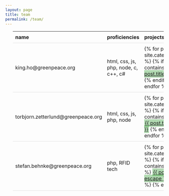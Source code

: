 ```yaml
---
layout: page
title: team
permalink: /team/
---
```

<style type="text/css">
table {
  border-collapse: collapse;
  width: 100%;
}

th, td {
  padding: 8px;
  text-align: left;
  border-bottom: 1px solid #ddd;
}

tr:hover{
  background-color:#f5f5f5
}
.projectlink {
  background : rgba(0, 132, 0, 0.3);
  padding:2px;
}
</style>
<div>
  <ul class="post-list">
    <table>
      <thead>
        <th>name</th>
        <th>proficiencies</th>
        <th>projects</th>
        <th>location</th>
      </thead>
      <tr>
        <td>king.ho@greenpeace.org</td>
        <td>html, css, js, php, node, c, c++, c#</td>
        <td>
          {% for post in site.categories.project %}
          {% if post.tags contains 'kiho' %}
            <a class='projectlink' href='{{ post.url | relative_url }}'>{{ post.title | escape }}</a>
          {% endif %}
          {% endfor %}
        <td>Amsterdam, Netherlands</td>
      </tr>
      <tr>
        <td>torbjorn.zetterlund@greenpeace.org</td>
        <td>html, css, js, php, node</td>
        <td>
          {% for post in site.categories.project %}
          {% if post.tags contains 'tzetterl' %}
            <a class='projectlink' href='{{ post.url | relative_url }}'>{{ post.title | escape }}</a>
          {% endif %}
          {% endfor %}
        </td>
        <td>Amsterdam, Netherlands</td>
      </tr>
      <tr>
        <td>stefan.behnke@greenpeace.org</td>
        <td>php, RFID tech</td>
        <td>
          {% for post in site.categories.project %}
          {% if post.tags contains 'sbehnke' %}
            <a class='projectlink' href='{{ post.url | relative_url }}'>{{ post.title | escape }}</a>
          {% endif %}
          {% endfor %}
        </td>
        <td>Hamburg, Germany</td>
      </tr>
    </table>    
  </ul>
</div>

